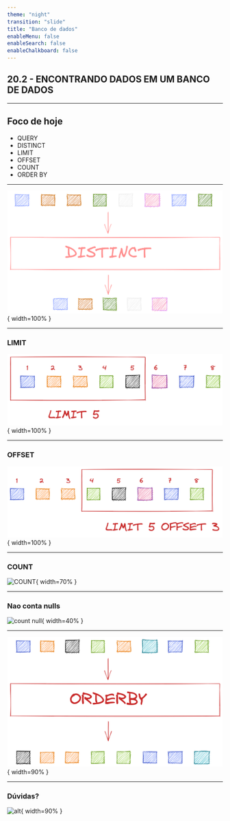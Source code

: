 ```yaml
---
theme: "night"
transition: "slide"
title: "Banco de dados"
enableMenu: false
enableSearch: false
enableChalkboard: false
---
```


## 20.2 - ENCONTRANDO DADOS EM UM BANCO DE DADOS

---

## Foco de hoje

- QUERY
- DISTINCT
- LIMIT
- OFFSET
- COUNT
- ORDER BY

---

![Distinct](./images/distinct.png){ width=100% }

---

### LIMIT

![LIMIT](./images/limit.png){ width=100% }

---

### OFFSET

![OFFSET](./images/limit-offset.png){ width=100% }

---

### COUNT

![COUNT](https://media1.giphy.com/media/ztuxoyKLrfmA4z7gOs/giphy.gif?cid=ecf05e47r3sechw7es5fppdgh78k4wkxl57lapd93usfppkl&rid=giphy.gif&ct=g){ width=70% }

---

### Nao conta nulls

![count null](https://media3.giphy.com/media/LOWpaSAHADxCXWhLly/giphy.gif?cid=ecf05e47nzw7z08uqz5901o2psd6f54q3oq1ojjk5ayfiwxx&rid=giphy.gif&ct=s){ width=40% }

---

![ORDERBY](./images/orderby.png){ width=90% }

---

### Dúvidas?

![alt](https://media3.giphy.com/media/3o6MbudLhIoFwrkTQY/giphy.gif?cid=790b76117789c6161150915091725a365bdeac4e06fd01cd&rid=giphy.gif&ct=g){ width=90% }
